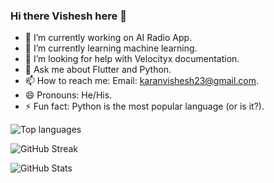 ### Hi there Vishesh here 👋


- 🔭 I’m currently working on AI Radio App.
- 🌱 I’m currently learning machine learning.
- 🤔 I’m looking for help with Velocityx documentation.
- 💬 Ask me about Flutter and Python.
- 📫 How to reach me: Email: karanvishesh23@gmail.com.
- 😄 Pronouns: He/His.
- ⚡ Fun fact: Python is the most popular language (or is it?).

![Top languages](https://github-readme-stats.vercel.app/api/top-langs/?username=karanvishesh&layout=compact&theme=tokyonight)

![GitHub Streak](https://github-readme-streak-stats.herokuapp.com/?user=karanvishesh&theme=tokyonight)

![GitHub Stats](https://github-readme-stats.vercel.app/api?username=karanvishesh&show_icons=true&layout=compact&theme=tokyonight)
